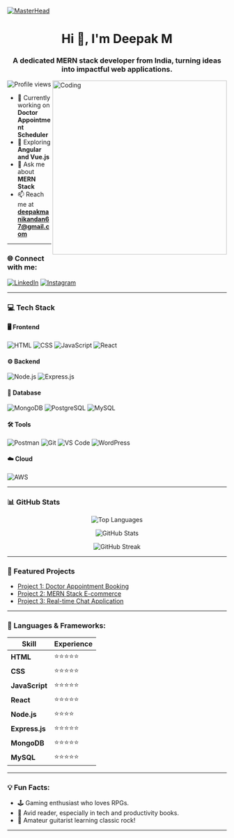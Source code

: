[![MasterHead](https://user-images.githubusercontent.com/90236635/232446433-d5540fa2-fe28-4bb8-b929-cdb51fe61336.gif)](https://rishavchanda.io)

<h1 align="center">Hi 👋, I'm Deepak M</h1>
<h3 align="center">A dedicated MERN stack developer from India, turning ideas into impactful web applications.</h3>

<img align="right" alt="Coding" width="400" src="https://user-images.githubusercontent.com/74038190/229223263-cf2e4b07-2615-4f87-9c38-e37600f8381a.gif">

<p align="left">
  <img src="https://komarev.com/ghpvc/?username=deepak&label=Profile%20views&color=0e75b6&style=flat" alt="Profile views" />
</p>

- 🔭 Currently working on **Doctor Appointment Scheduler**
- 🌱 Exploring **Angular and Vue.js**
- 💬 Ask me about **MERN Stack**
- 📫 Reach me at **deepakmanikandan67@gmail.com**

---

### 🌐 Connect with me:
[![LinkedIn](https://img.shields.io/badge/LinkedIn-%230077B5.svg?style=for-the-badge&logo=linkedin&logoColor=white)](https://linkedin.com/in/deepak-m-745812251)
[![Instagram](https://img.shields.io/badge/Instagram-%23E4405F.svg?style=for-the-badge&logo=instagram&logoColor=white)](https://instagram.com/m.r_._perfect_)

---

### 💻 Tech Stack

#### 🖥️ Frontend
![HTML](https://img.shields.io/badge/HTML5-%23E34F26.svg?style=for-the-badge&logo=html5&logoColor=white)
![CSS](https://img.shields.io/badge/CSS3-%231572B6.svg?style=for-the-badge&logo=css3&logoColor=white)
![JavaScript](https://img.shields.io/badge/JavaScript-%23F7DF1E.svg?style=for-the-badge&logo=javascript&logoColor=black)
![React](https://img.shields.io/badge/React-%2361DAFB.svg?style=for-the-badge&logo=react&logoColor=black)

#### ⚙️ Backend
![Node.js](https://img.shields.io/badge/Node.js-%2343853D.svg?style=for-the-badge&logo=node.js&logoColor=white)
![Express.js](https://img.shields.io/badge/Express.js-%23000000.svg?style=for-the-badge&logo=express&logoColor=white)

#### 💾 Database
![MongoDB](https://img.shields.io/badge/MongoDB-%2347A248.svg?style=for-the-badge&logo=mongodb&logoColor=white)
![PostgreSQL](https://img.shields.io/badge/PostgreSQL-%23336791.svg?style=for-the-badge&logo=postgresql&logoColor=white)
![MySQL](https://img.shields.io/badge/MySQL-%2300f.svg?style=for-the-badge&logo=mysql&logoColor=white)

#### 🛠️ Tools
![Postman](https://img.shields.io/badge/Postman-%23FF6C37.svg?style=for-the-badge&logo=postman&logoColor=white)
![Git](https://img.shields.io/badge/Git-%23F05032.svg?style=for-the-badge&logo=git&logoColor=white)
![VS Code](https://img.shields.io/badge/VS%20Code-%23007ACC.svg?style=for-the-badge&logo=visual-studio-code&logoColor=white)
![WordPress](https://img.shields.io/badge/WordPress-%2321759B.svg?style=for-the-badge&logo=wordpress&logoColor=white)

#### ☁️ Cloud
![AWS](https://img.shields.io/badge/AWS-%23FF9900.svg?style=for-the-badge&logo=amazon-aws&logoColor=white) 

---

### 📊 GitHub Stats
<p align="center">
  <img src="https://github-readme-stats.vercel.app/api/top-langs?username=deepak&show_icons=true&locale=en&layout=compact&theme=radical" alt="Top Languages" />
</p>

<p align="center">
  <img src="https://github-readme-stats.vercel.app/api?username=deepak&show_icons=true&locale=en&theme=radical" alt="GitHub Stats" />
</p>

<p align="center">
  <img src="https://github-readme-streak-stats.herokuapp.com/?user=deepak&theme=radical" alt="GitHub Streak" />
</p>

---

### 🎨 Featured Projects
<!-- You can replace these placeholders with your actual projects -->
- [Project 1: Doctor Appointment Booking](https://github.com/deepakm22/doctor-timeslot)
- [Project 2: MERN Stack E-commerce](https://github.com/deepak/mern-ecommerce)
- [Project 3: Real-time Chat Application](https://github.com/deepak/chat-app)

---

### 🧰 Languages & Frameworks:
| Skill | Experience |
|-------|------------|
| **HTML** | ⭐⭐⭐⭐⭐ |
| **CSS** | ⭐⭐⭐⭐⭐ |
| **JavaScript** | ⭐⭐⭐⭐⭐ |
| **React** | ⭐⭐⭐⭐⭐|
| **Node.js** | ⭐⭐⭐⭐ |
| **Express.js** | ⭐⭐⭐⭐⭐ |
| **MongoDB** | ⭐⭐⭐⭐⭐ |
| **MySQL** | ⭐⭐⭐⭐⭐ |

---

### 💡 Fun Facts:
- 🕹️ Gaming enthusiast who loves RPGs.
- 📘 Avid reader, especially in tech and productivity books.
- 🎸 Amateur guitarist learning classic rock!

---

